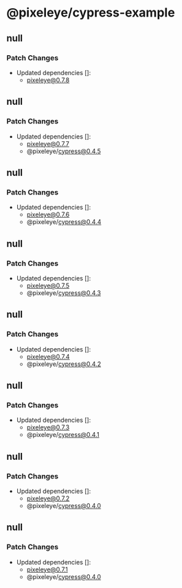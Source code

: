 # @pixeleye/cypress-example

## null

### Patch Changes

- Updated dependencies []:
  - pixeleye@0.7.8

## null

### Patch Changes

- Updated dependencies []:
  - pixeleye@0.7.7
  - @pixeleye/cypress@0.4.5

## null

### Patch Changes

- Updated dependencies []:
  - pixeleye@0.7.6
  - @pixeleye/cypress@0.4.4

## null

### Patch Changes

- Updated dependencies []:
  - pixeleye@0.7.5
  - @pixeleye/cypress@0.4.3

## null

### Patch Changes

- Updated dependencies []:
  - pixeleye@0.7.4
  - @pixeleye/cypress@0.4.2

## null

### Patch Changes

- Updated dependencies []:
  - pixeleye@0.7.3
  - @pixeleye/cypress@0.4.1

## null

### Patch Changes

- Updated dependencies []:
  - pixeleye@0.7.2
  - @pixeleye/cypress@0.4.0

## null

### Patch Changes

- Updated dependencies []:
  - pixeleye@0.7.1
  - @pixeleye/cypress@0.4.0
